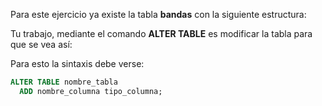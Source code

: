 Para este ejercicio ya existe la tabla **bandas** con la siguiente estructura:

<div class='mu-erd'
  data-entities='{
    "bandas": {
      "id" : {
        "type": "INTEGER",
        "pk": true
      },
      "nombre": {
        "type": "TEXT"
      }
    }
  }'>
</div>

Tu trabajo, mediante el comando **ALTER TABLE** es modificar la tabla para que se vea así:

<div class='mu-erd'
  data-entities='{
    "bandas": {
      "id" : {
        "type": "INTEGER",
        "pk": true
      },
      "nombre": {
        "type": "TEXT"
      },
      "premios" : {
        "type": "INTEGER"
      }
    }
  }'>
</div>

Para esto la sintaxis debe verse:

``` sql
ALTER TABLE nombre_tabla
  ADD nombre_columna tipo_columna;
```
